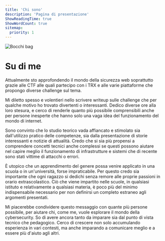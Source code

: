 ```yaml
---
title: 'Chi sono'
description: 'Pagina di presentazione'
ShowReadingTime: true
ShowWordCount: true
sitemap:
  priority: 1
---
```


![Bocchi bag](/about_me/bocchi-bag.png)

# Su di me

Attualmente sto approfondendo il mondo della sicurezza web soprattutto grazie alle CTF alle quali partecipo con i TRX e alle varie piattaforme che propongo diverse challenge sul tema. 

Mi diletto spesso e volentieri nello scrivere writeup sulle challenge che per qualche motivo ho trovato divertenti o interessanti. Dedico diverse ore alla loro stesura, e cerco di renderle quanto più possibile comprensibili anche per persone inesperte che hanno solo una vaga idea del funzionamento del mondo di internet.

Sono convinto che lo studio teorico vada affiancato e stimolato sia dall'utilizzo pratico delle competenze, sia dalla presentazione di storie interessanti e notizie di attualità. Credo che si sia più propensi a comprendere concetti tecnici anche complessi se questi possono aiutare nel capire meglio il funzionamento di infrastrutture e sistemi che di recente sono stati vittime di attacchi o errori.

È utopico che un apprendimento del genere possa venire applicato in una scuola o in un'università, forse impraticabile. Per questo credo sia importante che ogni ragazzo si dedichi senza remore alle proprie passioni in orario extrascolastico. Ciò che viene impartito nelle scuole, in qualsiasi istituto e relativamente a qualsiasi materia, è poco più del minimo indispensabile necessario per non definirsi un completo estraneo agli argomenti presentati.

Mi piacerebbe condividere questo messaggio con quante più persone possibile, per aiutare chi, come me, vuole esplorare il mondo della cybersecurity. So di avere ancora tanto da imparare sia dal punto di vista tecnico che pedagogico. Cerco di crescere non solo accumulando esperienza in vari contesti, ma anche imparando a comunicare meglio e a essere più d'aiuto agli altri.